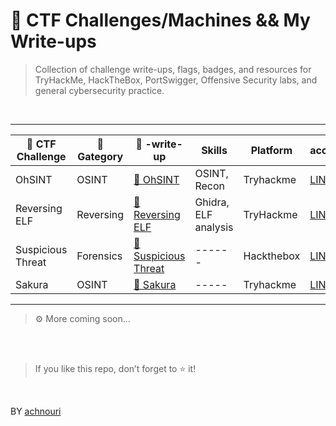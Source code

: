# 🚩 CTF Challenges/Machines && My Write-ups

> Collection of challenge write-ups, flags, badges, and resources for TryHackMe, HackTheBox, PortSwigger, Offensive Security labs, and general cybersecurity practice.

<br>

---

| 📂 CTF Challenge   | 🧩 Gategory | 📝 -write-up  | Skills | Platform | access_to_challenge  | 
|--------------------|-------------|-------------------------|--------|----------|----------------------|
| OhSINT | OSINT | [🔗 OhSINT ](https://github.com/achnouri/OhSINT-CTF-write-up) | OSINT, Recon | Tryhackme | [LINK](https://tryhackme.com/room/ohsint) |
| Reversing ELF | Reversing | [🔗 Reversing ELF ](https://github.com/achnouri/Reversing-ELF-CTF-write-up)| Ghidra, ELF analysis | TryHackme | [LINK](https://tryhackme.com/room/reverselfiles) |
| Suspicious Threat | Forensics | [🔗 Suspicious Threat ](https://github.com/achnouri/Suspicious-Threat-CTF-write-up)| ------ | Hackthebox | [LINK](https://app.hackthebox.com/challenges/Suspicious%20Threat) |
| Sakura | OSINT | [🔗 Sakura ](https://github.com/achnouri/Sakura-CTF-write-up)| ----- | Tryhackme | [LINK](https://tryhackme.com/room/sakura) |


---


>⚙️ More coming soon... 

<br><br>

> If you like this repo, don’t forget to ⭐ it!  

<br>

BY [achnouri](https://github.com/achnouri)
